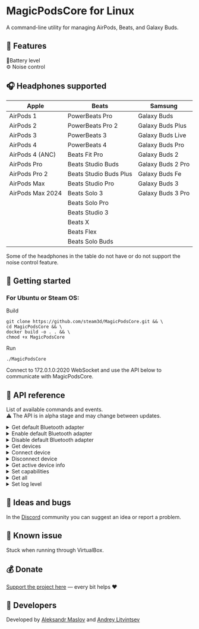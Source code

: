 # MagicPodsCore for Linux

A command-line utility for managing AirPods, Beats, and Galaxy Buds.

## 🎨 Features

🔋Battery level  
⚙️ Noise control

## 🎧 Headphones supported

| Apple            | Beats                  | Samsung           |
| ---------------- | ---------------------- | ----------------- |
| AirPods 1        | PowerBeats Pro         | Galaxy Buds       |
| AirPods 2        | PowerBeats Pro 2       | Galaxy Buds Plus  |
| AirPods 3        | PowerBeats 3           | Galaxy Buds Live  |
| AirPods 4        | PowerBeats 4           | Galaxy Buds Pro   |
| AirPods 4 (ANC)  | Beats Fit Pro          | Galaxy Buds 2     |
| AirPods Pro      | Beats Studio Buds      | Galaxy Buds 2 Pro |
| AirPods Pro 2    | Beats Studio Buds Plus | Galaxy Buds Fe    |
| AirPods Max      | Beats Studio Pro       | Galaxy Buds 3     |
| AirPods Max 2024 | Beats Solo 3           | Galaxy Buds 3 Pro |
|                  | Beats Solo Pro         |                   |
|                  | Beats Studio 3         |                   |
|                  | Beats X                |                   |
|                  | Beats Flex             |                   |
|                  | Beats Solo Buds        |                   |

Some of the headphones in the table do not have or do not support the noise control feature.

## 🚀 Getting started

### For Ubuntu or Steam OS:

Build
```
git clone https://github.com/steam3d/MagicPodsCore.git && \
cd MagicPodsCore && \
docker build -o . . && \
chmod +x MagicPodsCore
```

Run
```
./MagicPodsCore
```

Connect to 172.0.1.0:2020 WebSocket and use the API below to communicate with MagicPodsCore.

## 📘 API reference

List of available commands and events.  
⚠️ The API is in alpha stage and may change between updates.

<details><summary>Get default Bluetooth adapter</summary>

Returns the status of the active Bluetooth adapter. If the connection status of active Bluetooth adapter changes, MagicPodsCore will notify (see Response section).

**Request:**

```
{
    "method":"GetDefaultBluetoothAdapter"
}
```

**Response:**

```
{
  "defaultbluetooth": {
    "enabled":"bool"
  }
}
```

Returns an empty object if no Bluetooth adapter is found:

```
{
  "defaultbluetooth": {}
}
```
</details>

<details><summary>Enable default Bluetooth adapter</summary>

Enables the active Bluetooth adapter.

**Request:**

```
{
    "method":"EnableDefaultBluetoothAdapter"
}
```

**Response:**

Same as `GetDefaultBluetoothAdapter` response.

</details>

<details><summary>Disable default Bluetooth adapter</summary>

Disables the active Bluetooth adapter.

**Request:**

```
{
    "method":"DisableDefaultBluetoothAdapter"
}
```

**Response:**

Same as `GetDefaultBluetoothAdapter` response.

</details>

<details><summary>Get devices</summary>

Returns a list of headphones supported by MagicPodsCore that are found in the system. If the connection status of any device changes, MagicPodsCore will notify (see Response section).

**Request:**

```
{
    "method":"GetDevices"
}
```

**Response:**

```
{
  "headphones": [{
    "name": "string",
    "address": "string",
    "connected":"bool"
  },
  {
    "name": "string",
    "address": "string",
    "connected":"bool"
  }]
}
```

Returns an empty list if no headphones are found:

```
{
  "headphones": []
}
```
</details>

<details><summary>Connect device</summary>

Connects to a pair of headphones by the specified `address`. You can get the address using the `GetDevices` method.

**Request:**

```
{
    "method":"ConnectDevice",
    "arguments": {
        "address": "string"
    }
}
```
**Response:**

Returns the list of headphones regardless of connection success — see the `GetDevices` response.

</details>


<details><summary>Disconnect device</summary>

Disconnects the headphones by the specified `address`. The address can be retrieved using the `GetDevices` method.

**Request:**

```
{
    "method":"DisconnectDevice",
    "arguments": {
        "address": "string"
    }
}
```

**Response:**

Returns the list of headphones regardless of disconnection success — see the `GetDevices` response.

</details>

<details><summary>Get active device info</summary>

Returns details about the currently connected device. If any property changes, MagicPodsCore will notify (see Response section).

**Request:**

```
{
    "method":"GetActiveDeviceInfo"
}
```

**Response:**

```
{
  "info":{
    "name": "string",
    "address": "string",
    "connected": "bool",
    "capabilities": {
      "battery": {
        "single": {
          "battery": "int",
          "charging": "bool",
          "status": "int"
        },
        "left": {
          "battery": "int",
          "charging": "bool",
          "status": "int"
        },
        "right": {
          "battery": "int",
          "charging": "bool",
          "status": "int"
        },
        "case": {
          "battery": "int",
          "charging": "bool",
          "status": "int"
        },
        "readonly": "bool"
      },
      "anc": {
        "options": "int",
        "selected": "int",
        "readonly": "bool"
      }
    }
  }
}
```




If no device is connected:

```
{
    "info": {}
}
```

If device has no capabilities:

```
{
  "capabilities": {}
}
```

</details>

<details><summary>Set capabilities</summary>

If a capability is not marked as read-only (`readonly: false`), you can change it. You can retrieve the list of available capabilities using `GetActiveDeviceInfo`. The `options` field shows available values, and `selected` shows the current one.

**Request:**

```
{
  "method": "SetCapabilities",
  "arguments": {
    "address": "string",
    "capabilities": {
      "capabilityname1": {
        "selected": "int"
      },
      "capabilityname2": {
        "selected": "int"
      }
    }
  }
}
```

</details>

<details><summary>Get all</summary>

Combines the following requests: `GetDevices`, `GetDefaultBluetoothAdapter`, and `GetActiveDeviceInfo`.

**Request:**

```
{
    "method":"GetAll"
}
```

**Response:**

```
{
  "headphones": [{
    "name": "string",
    "address": "string",
    "connected":"bool"
  },
  {
    "name": "string",
    "address": "string",
    "connected":"bool"
  }],

  "defaultbluetooth": {
    "enabled":"bool"
 },

  "info":{
      "name": "string",
      "address": "string",
      "connected": "bool",
      "capabilities": {
        "battery": {
          "single": {
            "battery": "int",
            "charging": "bool",
            "status": "int"
          },
          "left": {
            "battery": "int",
            "charging": "bool",
            "status": "int"
          },
          "right": {
            "battery": "int",
            "charging": "bool",
            "status": "int"
          },
          "case": {
            "battery": "int",
            "charging": "bool",
            "status": "int"
          },
          "readonly": "bool"
        },
        "anc": {
          "options": "int",
          "selected": "int",
          "readonly": "bool"
        }
      }
  }

}
```
</details>

<details><summary>Set log level</summary>

Sets the logging level.
⚠️ This method is not intended for public use.

**Request:**

```
{
  "method": "SetLogLevel",
  "arguments": {
      "selected": int,
  }
}
```

</details>

## 🧪 Ideas and bugs

In the [Discord](https://discord.com/invite/8XZmDQwen6) community you can suggest an idea or report a problem.

## 🩼 Known issue

Stuck when running through VirtualBox.

## 💰 Donate

[Support the project here](https://magicpods.app/donate/) — every bit helps ❤️

## 💖 Developers

Developed by [Aleksandr Maslov](https://github.com/steam3d/) and [Andrey Litvintsev](https://github.com/andreylitvintsev)